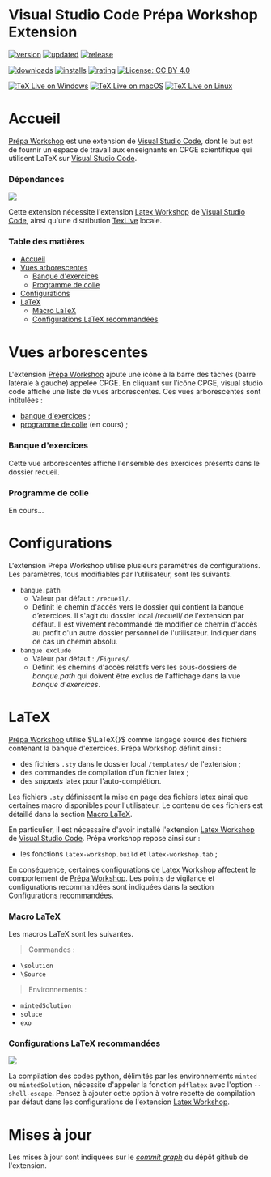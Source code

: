 # Visual Studio Code Prépa Workshop Extension

[![version](https://img.shields.io/visual-studio-marketplace/v/qft-rules.prepa-workshop)](https://marketplace.visualstudio.com/items?itemName=qft-rules.prepa-workshop)
[![updated](https://img.shields.io/visual-studio-marketplace/last-updated/qft-rules.prepa-workshop)](https://marketplace.visualstudio.com/items?itemName=qft-rules.prepa-workshop)
[![release](https://img.shields.io/visual-studio-marketplace/release-date/qft-rules.prepa-workshop)](https://vsmarketplacebadge.apphb.com/downloads-short/qft-rules.prepa-workshop.svg)

[![downloads](https://img.shields.io/visual-studio-marketplace/d/qft-rules.prepa-workshop)](https://vsmarketplacebadge.apphb.com/downloads-short/qft-rules.prepa-workshop.svg)
[![installs](https://img.shields.io/visual-studio-marketplace/i/qft-rules.prepa-workshop)](https://marketplace.visualstudio.com/items?itemName=qft-rules.prepa-workshop)
[![rating](https://img.shields.io/visual-studio-marketplace/r/qft-rules.prepa-workshop)](https://marketplace.visualstudio.com/items?itemName=qft-rules.prepa-workshop)
[![License: CC BY 4.0](https://licensebuttons.net/l/by/4.0/80x15.png)](https://creativecommons.org/licenses/by/4.0/)

[![TeX Live on Windows](https://github.com/James-Yu/LaTeX-Workshop/workflows/TeX%20Live%20on%20Windows/badge.svg)](https://github.com/James-Yu/LaTeX-Workshop/actions?query=workflow%3A%22TeX+Live+on+Windows%22)
[![TeX Live on macOS](https://github.com/James-Yu/LaTeX-Workshop/workflows/TeX%20Live%20on%20macOS/badge.svg)](https://github.com/James-Yu/LaTeX-Workshop/actions?query=workflow%3A%22TeX+Live+on+macOS%22)
[![TeX Live on Linux](https://github.com/James-Yu/LaTeX-Workshop/workflows/TeX%20Live%20on%20Linux/badge.svg)](https://github.com/James-Yu/LaTeX-Workshop/actions?query=workflow%3A%22TeX+Live+on+Linux%22)

# Accueil

[Prépa Workshop](https://marketplace.visualstudio.com/items?itemName=qft-rules.prepa-workshop) est une extension de [Visual Studio Code](https://code.visualstudio.com/), dont le but est de fournir un espace de travail aux enseignants en CPGE scientifique qui utilisent LaTeX sur [Visual Studio Code](https://code.visualstudio.com/).


### Dépendances
![](https://img.shields.io/badge/warning-important-red.svg)

Cette extension nécessite l'extension [Latex Workshop](https://marketplace.visualstudio.com/items?itemName=James-Yu.latex-workshop) de [Visual Studio Code](https://code.visualstudio.com/), ainsi qu'une distribution [TexLive](https://www.tug.org/texlive/) locale.

### Table des matières

- [Accueil](https://github.com/QFTrules/qftrules.prepaworkshop/wiki/Accueil)
- [Vues arborescentes](https://github.com/QFTrules/qftrules.prepaworkshop/wiki/Vues-arborescentes)
  - [Banque d'exercices](https://github.com/QFTrules/qftrules.prepaworkshop/wiki/banque-d'exercices)
  - [Programme de colle](https://github.com/QFTrules/qftrules.prepaworkshop/wiki/Programme-de-colle)
- [Configurations](https://github.com/QFTrules/qftrules.prepaworkshop/wiki/Configurations)
- [LaTeX](https://github.com/QFTrules/qftrules.prepaworkshop/wiki/LaTeX)
  - [Macro LaTeX](https://github.com/QFTrules/qftrules.prepaworkshop/wiki/Macro-latex)
  - [Configurations LaTeX recommandées](https://github.com/QFTrules/qftrules.prepaworkshop/wiki/Configurations-LaTeX-recommandées)

# Vues arborescentes

L'extension [Prépa Workshop](https://marketplace.visualstudio.com/items?itemName=qft-rules.prepa-workshop) ajoute une icône à la barre des tâches (barre latérale à gauche) appelée CPGE. En cliquant sur l’icône CPGE, visual studio code affiche une liste de vues arborescentes. Ces vues arborescentes sont intitulées : 
 - [banque d'exercices](https://github.com/QFTrules/qftrules.prepaworkshop/wiki/Banque-d'exercices) ;
 - [programme de colle](https://github.com/QFTrules/qftrules.prepaworkshop/wiki/programme-de-colle) (en cours) ;

### Banque d'exercices
Cette vue arborescentes affiche l'ensemble des exercices présents dans le dossier recueil.

### Programme de colle
En cours...

# Configurations
L’extension Prépa Workshop utilise plusieurs paramètres de configurations. Les paramètres, tous modifiables par l’utilisateur, sont les suivants.
- ```banque.path```
  - Valeur par défaut : ```/recueil/```.
  - Définit le chemin d'accès vers le dossier qui contient la banque d’exercices. Il s'agit du dossier local /recueil/ de l'extension  par défaut. Il est vivement recommandé de modifier ce chemin d'accès au profit d'un autre dossier personnel de l'utilisateur. Indiquer dans ce cas un chemin absolu.
- ```banque.exclude```
   - Valeur par défaut : ```/Figures/```.
   - Définit les chemins d'accès relatifs vers les sous-dossiers de *banque.path* qui doivent être exclus de l'affichage dans la vue *banque d'exercices*. 

# LaTeX
[Prépa Workshop](https://marketplace.visualstudio.com/items?itemName=qft-rules.prepa-workshop) utilise $\LaTeX{}$ comme langage source des fichiers contenant la banque d'exercices. Prépa Workshop définit ainsi :
- des fichiers ```.sty``` dans le dossier local ```/templates/``` de l'extension ;
- des commandes de compilation d'un fichier latex ;
- des *snippets* latex pour l'auto-complétion.

Les fichiers ```.sty``` définissent la mise en page des fichiers latex ainsi que certaines macro disponibles pour l'utilisateur. Le contenu de ces fichiers est détaillé dans la section [Macro LaTeX](https://github.com/QFTrules/qftrules.prepaworkshop/wiki/Macro-latex).

En particulier, il est nécessaire d'avoir installé l'extension [Latex Workshop](https://marketplace.visualstudio.com/items?itemName=James-Yu.latex-workshop) de [Visual Studio Code](https://code.visualstudio.com/).  Prépa workshop repose ainsi sur : 
- les fonctions ```latex-workshop.build``` et ```latex-workshop.tab``` ;

En conséquence, certaines configurations de [Latex Workshop](https://marketplace.visualstudio.com/items?itemName=James-Yu.latex-workshop) affectent le comportement de  [Prépa Workshop](https://marketplace.visualstudio.com/items?itemName=qft-rules.prepa-workshop). Les points de vigilance et configurations recommandées sont indiquées dans la section [Configurations recommandées](https://github.com/QFTrules/qftrules.prepaworkshop/wiki/Configurations-recommandées).

### Macro LaTeX
Les macros LaTeX sont les suivantes.
 > Commandes : 
  - ```\solution```
  - ```\Source```
 > Environnements : 
  - ```mintedSolution```
  - ```soluce```
  - ```exo```

### Configurations LaTeX recommandées
![](https://img.shields.io/badge/warning-important-red.svg)

La compilation des codes python, délimités par les environnements ```minted``` ou ```mintedSolution```, nécessite d'appeler la fonction ```pdflatex``` avec l'option ```--shell-escape```. Pensez à ajouter cette option à votre recette de compilation par défaut dans les configurations de l'extension [Latex Workshop](https://marketplace.visualstudio.com/items?itemName=James-Yu.latex-workshop).

# Mises à jour
Les mises à jour sont indiquées sur le [*commit graph*](https://github.com/QFTrules/qftrules.prepaworkshop/commits/master/) du dépôt github de l'extension.